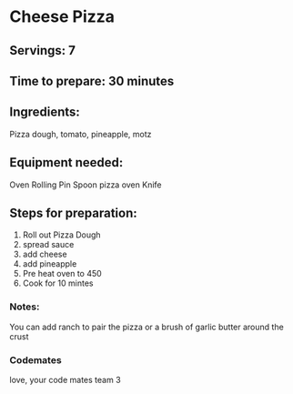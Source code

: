 # Cheese Pizza

## Servings: 7

## Time to prepare: 30 minutes

## Ingredients:
Pizza dough, tomato, pineapple, motz

## Equipment needed:
Oven 
Rolling Pin
Spoon
pizza oven
Knife

## Steps for preparation:
1. Roll out Pizza Dough
2. spread sauce
3. add cheese
4. add pineapple 
5. Pre heat oven to 450
6. Cook for 10 mintes

### Notes:
You can add ranch to pair the pizza or a brush of garlic butter around the crust


### Codemates #
love, your code mates team 3
